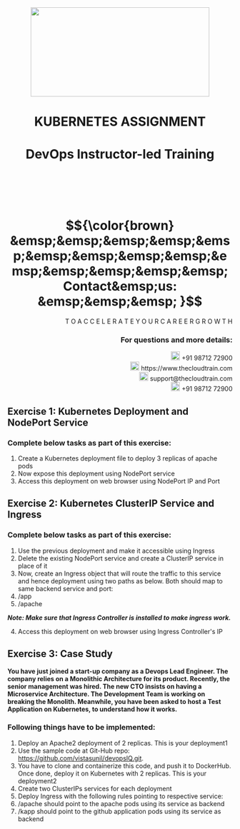 <div align="center">
<img src=https://static.wixstatic.com/media/1c706c_a5df0ad56f894928bf858a74ba744b32~mv2.png/v1/fit/w_2500,h_1330,al_c/1c706c_a5df0ad56f894928bf858a74ba744b32~mv2.png width="400" height="200">
 </div>

# <div align="center"> KUBERNETES ASSIGNMENT </p>

# <div align="center"> DevOps Instructor-led Training </div>

<br />

<br />

<br />

<br />

# $${\color{brown} &emsp;&emsp;&emsp;&emsp;&emsp;&emsp;&emsp;&emsp;&emsp;&emsp;&emsp;&emsp;&emsp;&emsp; Contact&emsp;us: &emsp;&emsp;&emsp; }$$

<div align="right"> T O A C C E L E R A T E Y O U R C A R E E R G R O W T H </div>

### <div align="right"> For questions and more details: </div>

<div align="right"> <img src=https://w7.pngwing.com/pngs/759/922/png-transparent-telephone-logo-iphone-telephone-call-smartphone-phone-electronics-text-trademark-thumbnail.png width="20" height="20"> +91 98712 72900 </div>

<div align="right"> <img src=https://pbs.twimg.com/profile_images/1450734615946219520/jmBHQRRa_400x400.jpg width="20" height="20"> https://www.thecloudtrain.com </div>

<div align="right"> <img src=https://icons.iconarchive.com/icons/martz90/circle/512/email-icon.png width="20" height="20"> support@thecloudtrain.com </div>

<div align="right"> <img src=https://png.pngtree.com/png-vector/20221018/ourmid/pngtree-whatsapp-icon-png-image_6315990.png width="20" height="20"> +91 98712 72900 </div>

## Exercise 1: Kubernetes Deployment and NodePort Service

### Complete below tasks as part of this exercise:

1. Create a Kubernetes deployment file to deploy 3 replicas of apache pods
2. Now expose this deployment using NodePort service
3. Access this deployment on web browser using NodePort IP and Port

## Exercise 2: Kubernetes ClusterIP Service and Ingress

### Complete below tasks as part of this exercise:

1. Use the previous deployment and make it accessible using Ingress
2. Delete the existing NodePort service and create a ClusterIP service in place of it
3. Now, create an Ingress object that will route the traffic to this service and hence deployment using two paths as below. Both should map to same backend service and port:
  1. /app
  2. /apache

_**Note: Make sure that Ingress Controller is installed to make ingress work.**_

4. Access this deployment on web browser using Ingress Controller's IP

## Exercise 3: Case Study

**You have just joined a start-up company as a Devops Lead Engineer. The company relies on a Monolithic Architecture for its product. Recently, the senior management was hired. The new CTO insists on having a Microservice Architecture. The Development Team is working on breaking the Monolith. Meanwhile, you have been asked to host a Test Application on Kubernetes, to understand how it works.**

### Following things have to be implemented:

1. Deploy an Apache2 deployment of 2 replicas. This is your deployment1
2. Use the sample code at Git-Hub repo: https://github.com/vistasunil/devopsIQ.git.
3. You have to clone and containerize this code, and push it to DockerHub. Once done, deploy it on Kubernetes with 2 replicas. This is your deployment2
4. Create two ClusterIPs services for each deployment
5. Deploy Ingress with the following rules pointing to respective service:
  1. /apache should point to the apache pods using its service as backend
  2. /kapp should point to the github application pods using its service as backend
